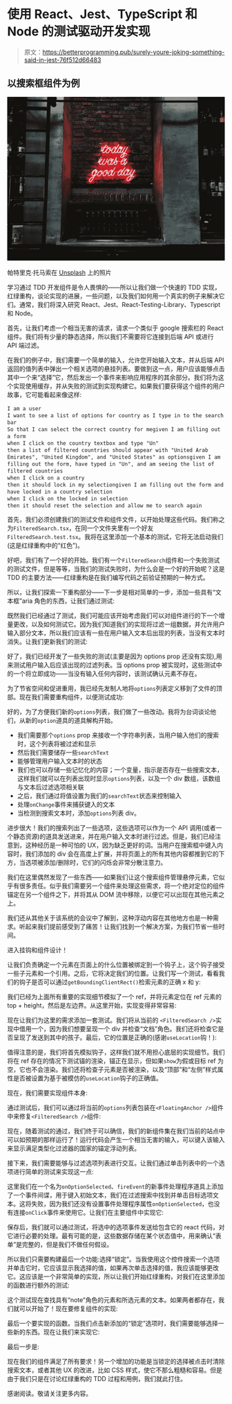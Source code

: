 # 使用 React、Jest、TypeScript 和 Node 的测试驱动开发实现

> 原文：<https://betterprogramming.pub/surely-youre-joking-something-said-in-jest-76f512d66483>

## 以搜索框组件为例

![](img/c2eda4f359edb4f6cf58d0a1c81c1933.png)

帕特里克·托马索在 [Unsplash](https://unsplash.com?utm_source=medium&utm_medium=referral) 上的照片

学习通过 TDD 开发组件是令人畏惧的——所以让我们做一个快速的 TDD 实现，红绿重构，谈论实现的进展，一些问题，以及我们如何用一个真实的例子来解决它们。通常，我们将深入研究 React、Jest、React-Testing-Library、Typescript 和 Node。

首先，让我们考虑一个相当无害的请求，请求一个类似于 google 搜索栏的 React 组件。我们将有少量的静态选择，所以我们不需要将它连接到后端 API 或进行 API 端过滤。

在我们的例子中，我们需要一个简单的输入，允许您开始输入文本，并从后端 API 返回的值列表中弹出一个相关选项的悬挂列表。要做到这一点，用户应该能够点击其中一个来“选择”它，然后发出一个事件来影响应用程序的其余部分。我们将为这个实现使用缓存，并从失败的测试到实现构建它。如果我们要获得这个组件的用户故事，它可能看起来像这样:

```
I am a user
I want to see a list of options for country as I type in to the search bar
So that I can select the correct country for megiven I am filling out a form
when I click on the country textbox and type "Un"
then a list of filtered countries should appear with "United Arab Emirates", "United Kingdom", and "United States" as optionsgiven I am filling out the form, have typed in "Un", and am seeing the list of filtered countries
when I click on a country
then it should lock in my selectiongiven I am filling out the form and have locked in a country selection
when I click on the locked in selection
then it should reset the selection and allow me to search again
```

首先，我们必须创建我们的测试文件和组件文件，以开始处理这些代码。我们称之为`FilteredSearch.tsx`，在同一个文件夹里有一个好友`FilteredSearch.test.tsx`。我将在这里添加一个基本的测试，它将无法启动我们(这是红绿重构中的“红色”)。

好吧，我们有了一个好的开始。我们有一个`FilteredSearch`组件和一个失败测试的测试文件，但是等等，当我们的测试失败时，为什么会是一个好的开始呢？这是 TDD 的主要方法——红绿重构是在我们编写代码之前验证预期的一种方式。

所以，让我们探索一下重构部分——下一步是相对简单的一步，添加一些具有“文本框”aria 角色的东西，让我们通过测试:

既然我们已经通过了测试，我们可能应该开始考虑我们可以对组件进行的下一个增量更改，以及如何测试它。因为我们知道我们的实现将过滤一组数据，并允许用户输入部分文本，所以我们应该有一些在用户输入文本后出现的列表，当没有文本时消失。让我们更新我们的测试:

好了，我们已经开发了一些失败的测试(主要是因为 options prop 还没有实现),用来测试用户输入后应该出现的过滤列表。当 options prop 被实现时，这些测试中的一个将立即成功——当没有输入任何内容时，该测试确认元素不存在。

为了节省空间和促进重用，我已经先发制人地将`options`列表定义移到了文件的顶部。现在我们需要重构组件，以便测试成功:

好的，为了方便我们新的`options`列表，我们做了一些改动。我将为台词谈论他们，从新的`option`道具的道具解构开始。

*   我们需要那个`options` prop 来接收一个字符串列表，当用户输入他们的搜索时，这个列表将被过滤和显示
*   然后我们需要储存一些`searchText`
*   能够管理用户输入文本时的状态
*   我们也可以存储一些记忆化的内容；一个变量，指示是否存在一些搜索文本，这样我们就可以在列表出现时显示`options`列表，以及一个 div 数组，该数组与文本后过滤选项相关联
*   之后，我们通过将值设置为我们的`searchText`状态来控制输入
*   处理`onChange`事件来捕获键入的文本
*   当检测到搜索文本时，添加`options`列表 div。

进步很大！我们的搜索列出了一些选项，这些选项可以作为一个 API 调用(或者一个静态资源)的道具发送进来，并在用户输入文本时进行过滤。但是，我们已经注意到，这种经历是一种可怕的 UX，因为缺乏更好的词。当用户在搜索框中键入内容时，我们添加的 div 会在高度上扩展，并将页面上的所有其他内容都推到它的下方，当选项被添加/删除时，它们的闪烁会非常分散注意力。

我们在这里偶然发现了一些东西——如果我们让这个搜索组件管理悬停元素，它似乎有很多责任。似乎我们需要另一个组件来处理这些需求，将一个绝对定位的组件锚定在另一个组件之下，并将其从 DOM 流中移除，以便它可以出现在其他元素之上。

我们还从其他关于该系统的会议中了解到，这种浮动内容在其他地方也是一种需求。听起来我们提前感受到了痛苦！让我们找到一个解决方案，为我们节省一些时间。

进入挂钩和组件设计！

让我们负责确定一个元素在页面上的什么位置被绑定到一个钩子上，这个钩子接受一些子元素和一个引用。之后，它将决定我们的位置。让我们写一个测试，看看我们的钩子是否可以通过`getBoundingClientRect()`检索元素的正确 x 和 y:

我们已经为上面所有重要的实现细节模拟了一个 ref，并将元素定位在 ref 元素的 top + height，然后是左边界。从这里开始，实现变得非常容易:

现在让我们为这里的需求添加一套测试。我们将从当前的 `<FilteredSearch />`实现中借用一个，因为我们想要呈现一个 div 并检查“文档”角色。我们还将检查它是否呈现了发送到其中的孩子。最后，它的位置是正确的(感谢`useLocation`钩！):

值得注意的是，我们将首先模拟钩子，这样我们就不用担心底层的实现细节。我们将在 ref 存在的情况下测试锚的渲染，锚正在显示，但如果`show`为假或目标 ref 为空，它也不会渲染。我们还将检查子元素是否被渲染，以及“顶部”和“左侧”样式属性是否被设置为基于被模仿的`useLocation`钩子的正确值。

现在，我们需要实现组件本身:

通过测试后，我们可以通过将当前的`options`列表包装在`<FloatingAnchor />`组件中来修复`<FilteredSearch />`组件:

现在，随着测试的通过，我们终于可以确信，我们的新组件集在我们当前的站点中可以如预期的那样运行了！运行代码会产生一个相当无害的输入，可以键入该输入来显示满足类型化过滤器的国家的锚定浮动列表。

接下来，我们需要能够与过滤选项列表进行交互。让我们通过单击列表中的一个选项进行简单的测试来实现这一点:

这里我们在一个名为`onOptionSelected`、`fireEvent`的新事件处理程序道具上添加了一个事件间谍，用于键入初始文本，我们在过滤搜索中找到并单击目标选项文本。这将失败，因为我们还没有设置事件处理程序属性`onOptionSelected`，也没有连接`onClick`事件来使用它。让我们在主要组件中实现它:

保存后，我们就可以通过测试，将选中的选项事件发送给包含它的 react 代码，对它进行必要的处理。最有可能的是，这些数据存储在某个状态值中，用来确认“表单”是完整的，但是我们不做任何假设。

所以我们只需要构建最后一个功能:选择“锁定”。当我使用这个控件搜索一个选项并单击它时，它应该显示我选择的值，如果再次单击选择的值，我应该能够更改它。这应该是一个非常简单的实现，所以让我们开始红绿重构，对我们在这里添加的函数进行额外的测试:

这个测试现在查找具有“note”角色的元素和所选元素的文本。如果两者都存在，我们就可以开始了！现在要修复组件的实现:

最后一个要实现的函数。当我们点击新添加的“锁定”选项时，我们需要能够选择一些新的东西。现在让我们来实现它:

最后一步是:

现在我们的组件满足了所有要求！另一个增加的功能是当锁定的选择被点击时清除搜索文本，或者其他 UX 的改进，比如 CSS 样式，使它不那么粗糙和容易。但是由于我们只是在讨论红绿重构的 TDD 过程和用例，我们就此打住。

感谢阅读。敬请关注更多内容。
